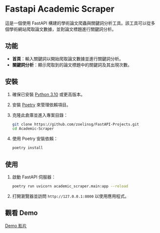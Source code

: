 # Fastapi Academic Scraper

這是一個使用 FastAPI 構建的學術論文爬蟲與關鍵詞分析工具。該工具可以從多個學術網站爬取論文數據，並對論文標題進行關鍵詞分析。

## 功能

- **首頁**：輸入關鍵詞以開始爬取論文數據並進行關鍵詞分析。
- **關鍵詞分析**：顯示爬取到的論文標題中的關鍵詞及其出現次數。

## 安裝

1. 確保已安裝 [Python 3.10](https://www.python.org/downloads/) 或更高版本。
2. 安裝 [Poetry](https://python-poetry.org/docs/#installation) 來管理依賴項目。
3. 克隆此倉庫並進入專案目錄：

    ```sh
    git clone https://github.com/zoelinsg/FastAPI-Projects.git
    cd Academic-Scraper
    ```

4. 使用 Poetry 安裝依賴：

    ```sh
    poetry install
    ```

## 使用

1. 啟動 FastAPI 伺服器：

    ```sh
    poetry run uvicorn academic_scraper.main:app --reload
    ```

2. 打開瀏覽器並訪問 `http://127.0.0.1:8000` 以使用應用程式。

## 觀看 Demo

[Demo 影片](https://youtu.be/qSAw5xXe9Gc)